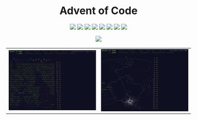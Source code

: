 <h1 align="center">Advent of Code</h1>

<p align="center">
<!-- MDUP:BEG (RUN:./.scripts/gen_badges.py --link-to-dir) -->
<a href="./2022"><img src="https://img.shields.io/badge/2022-50%20stars-239323"></img></a>
<a href="./2021"><img src="https://img.shields.io/badge/2021-40%20stars-4c7920"></img></a>
<a href="./2020"><img src="https://img.shields.io/badge/2020-50%20stars-239323"></img></a>
<a href="./2019"><img src="https://img.shields.io/badge/2019-7%20stars-d22116"></img></a>
<a href="./2018"><img src="https://img.shields.io/badge/2018-2%20stars-e71415"></img></a>
<a href="./2017"><img src="https://img.shields.io/badge/2017-4%20stars-df1a15"></img></a>
<a href="./2016"><img src="https://img.shields.io/badge/2016-2%20stars-e71415"></img></a>
<a href="./2015"><img src="https://img.shields.io/badge/2015-4%20stars-df1a15"></img></a>
<!-- MDUP:END -->
</p>

<p align="center">
<a href="https://github.com/alexandru-dinu/advent-of-code/actions/workflows/tests.yml">
    <img src="https://github.com/alexandru-dinu/advent-of-code/actions/workflows/tests.yml/badge.svg">
    </img>
</a>
</p>

<table border="0">
    <tr>
        <td><img src="./assets/aoc-2022.png"></img></td>
        <td><img src="./assets/aoc-2020.png"></img></td>
    </tr>
</table>
